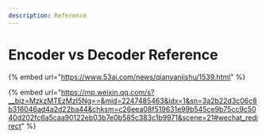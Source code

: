 ```yaml
---
description: Reference
---
```


# Encoder vs Decoder Reference

{% embed url="https://www.53ai.com/news/qianyanjishu/1539.html" %}

{% embed url="https://mp.weixin.qq.com/s?__biz=MzkzMTEzMzI5Ng==&mid=2247485463&idx=1&sn=3a2b22d3c06c8b316046ad4a2d22ba44&chksm=c26eea08f519631e99b545ce9b75cc9c5040d202fc6a5caa90122eb03b7e0b585c383c1b9971&scene=21#wechat_redirect" %}

